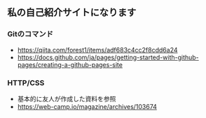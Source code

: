 ## 私の自己紹介サイトになります
### Gitのコマンド
 - https://qiita.com/forest1/items/adf683c4cc2f8cdd6a24
 - https://docs.github.com/ja/pages/getting-started-with-github-pages/creating-a-github-pages-site
### HTTP/CSS
 - 基本的に友人が作成した資料を参照
 - https://web-camp.io/magazine/archives/103674
 
